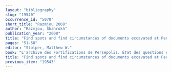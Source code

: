 ```yaml
---
layout: "bibliography"
slug: "19540"
occurrence_id: "5078"
short_title: "Razmjou 2008"
author: "Razmjou, Shahrokh"
publication_year: "2008"
title: "Find spots and find circumstances of documents excavated at Persepolis."
pages: "51-58"
editor: "Stolper, Matthew W."
book: "L'archive des Fortifications de Persepolis. État des questions et perspectives de recherches Persika 12 (Paris)"
title: "Find spots and find circumstances of documents excavated at Persepolis."
previous_item: "19543"
---
```

